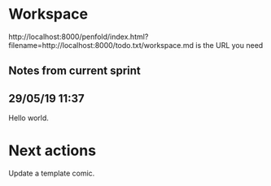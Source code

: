 # Workspace 
http://localhost:8000/penfold/index.html?filename=http://localhost:8000/todo.txt/workspace.md is the URL you need 
##  Notes from current sprint 


## 29/05/19 11:37 
Hello world. 




# Next actions 
Update a template comic. 

